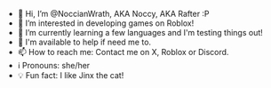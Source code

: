- 👋 Hi, I’m @NoccianWrath, AKA Noccy, AKA Rafter :P
- 👀 I’m interested in developing games on Roblox!
- 🌱 I’m currently learning a few languages and I'm testing things out!
- 💯 I'm available to help if need me to.
- 📫 How to reach me: Contact me on X, Roblox or Discord.
- ℹ️ Pronouns: she/her
- 💡 Fun fact: I like Jinx the cat!
